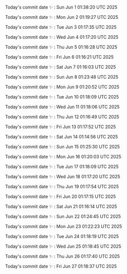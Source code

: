 Today's commit date ✨ : Sun Jun 1 01:38:20 UTC 2025 

Today's commit date ✨ : Mon Jun 2 01:19:27 UTC 2025 

Today's commit date ✨ : Tue Jun 3 01:17:35 UTC 2025 

Today's commit date ✨ : Wed Jun 4 01:17:20 UTC 2025 

Today's commit date ✨ : Thu Jun 5 01:16:28 UTC 2025 

Today's commit date ✨ : Fri Jun 6 01:16:21 UTC 2025 

Today's commit date ✨ : Sat Jun 7 01:16:03 UTC 2025 

Today's commit date ✨ : Sun Jun 8 01:23:48 UTC 2025 

Today's commit date ✨ : Mon Jun 9 01:20:52 UTC 2025 

Today's commit date ✨ : Tue Jun 10 01:18:09 UTC 2025 

Today's commit date ✨ : Wed Jun 11 01:18:06 UTC 2025 

Today's commit date ✨ : Thu Jun 12 01:16:49 UTC 2025 

Today's commit date ✨ : Fri Jun 13 01:17:52 UTC 2025 

Today's commit date ✨ : Sat Jun 14 01:14:56 UTC 2025 

Today's commit date ✨ : Sun Jun 15 01:25:30 UTC 2025 

Today's commit date ✨ : Mon Jun 16 01:20:03 UTC 2025 

Today's commit date ✨ : Tue Jun 17 01:18:09 UTC 2025 

Today's commit date ✨ : Wed Jun 18 01:17:20 UTC 2025 

Today's commit date ✨ : Thu Jun 19 01:17:54 UTC 2025 

Today's commit date ✨ : Fri Jun 20 01:17:15 UTC 2025 

Today's commit date ✨ : Sat Jun 21 01:16:14 UTC 2025 

Today's commit date ✨ : Sun Jun 22 01:24:45 UTC 2025 

Today's commit date ✨ : Mon Jun 23 01:22:23 UTC 2025 

Today's commit date ✨ : Tue Jun 24 01:18:19 UTC 2025 

Today's commit date ✨ : Wed Jun 25 01:18:45 UTC 2025 

Today's commit date ✨ : Thu Jun 26 01:17:40 UTC 2025 

Today's commit date ✨ : Fri Jun 27 01:18:37 UTC 2025 


